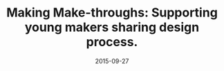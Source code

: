 ---
tags: publications
title: "Making Make-throughs: Supporting young makers sharing design process."
authors: "Tiffany Tseng"
description: "This paper introduces the concept of make-throughs, a documentation format in which Makers share their design process throughout the development of a design project. Makethroughs capture the rich, iterative nature of a design process in which a project is constantly revised and refined over
time. In contrast to tutorials, make-through documentation
is shared throughout the design process (rather than after
a project is complete), and incorporates iteration (rather
than a finalized list of instructions)."
conference: "Fablearn"
date: 2015-09-27
year: 2015
img: "assets/images/publications/build-in-progress.png"
doi: "https://tifftseng.com/papers/fablearn_tseng.pdf"
areas: ["design-documentation"]
---